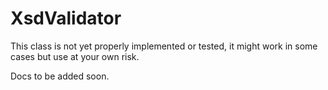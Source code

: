 # XsdValidator
This class is not yet properly implemented or tested, it might work in some cases but use at your own risk.

Docs to be added soon.